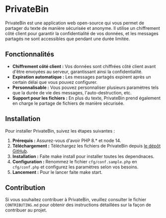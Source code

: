 # PrivateBin

PrivateBin est une application web open-source qui vous permet de partager du texte de manière sécurisée et anonyme. Il utilise un chiffrement côté client pour garantir la confidentialité de vos données, et les messages partagés ne sont accessibles que pendant une durée limitée.

## Fonctionnalités

- **Chiffrement côté client :** Vos données sont chiffrées côté client avant d'être envoyées au serveur, garantissant ainsi la confidentialité.
- **Expiration automatique :** Les messages partagés expirent après un certain délai que vous pouvez configurer.
- **Personnalisable :** Vous pouvez personnaliser plusieurs paramètres tels que la durée de vie des messages, l'auto-destruction, etc.
- **Support pour les fichiers :** En plus du texte, PrivateBin prend également en charge le partage de fichiers de manière sécurisée.

## Installation

Pour installer PrivateBin, suivez les étapes suivantes :

1. **Prérequis :** Assurez-vous d'avoir PHP 8.* et node 14.
2. **Téléchargement :** Téléchargez les fichiers de PrivateBin depuis [le dépôt GitHub](git@github.com:TyrYoxan/CharleBin.git).
3. **Installation :** Faite make install pour installer toutes les dependnaces.
4. **Configuration :** Renommez le fichier `cfg/conf.sample.php` en `cfg/conf.php` et configurez les paramètres selon vos besoins.
5. **Lancement :** Pour le lancer faite make start.

## Contribution

Si vous souhaitez contribuer à PrivateBin, veuillez consulter le fichier `CONTRIBUTING.md` pour obtenir des instructions détaillées sur la façon de contribuer au projet.